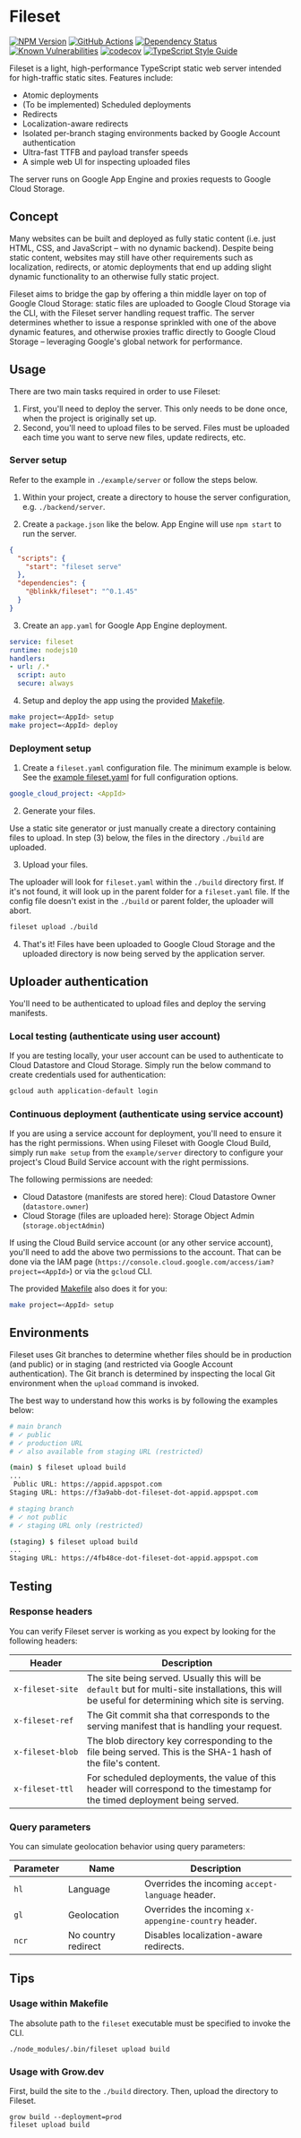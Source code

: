 # Fileset

[![NPM Version][npm-image]][npm-url]
[![GitHub Actions][github-image]][github-url]
[![Dependency Status][david-image]][david-url]
[![Known Vulnerabilities][snyk-image]][snyk-url]
[![codecov][codecov-image]][codecov-url]
[![TypeScript Style Guide][gts-image]][gts-url]

Fileset is a light, high-performance TypeScript static web server intended for
high-traffic static sites. Features include:

- Atomic deployments
- (To be implemented) Scheduled deployments
- Redirects
- Localization-aware redirects
- Isolated per-branch staging environments backed by Google Account authentication
- Ultra-fast TTFB and payload transfer speeds
- A simple web UI for inspecting uploaded files

The server runs on Google App Engine and proxies requests to Google Cloud Storage.
## Concept

Many websites can be built and deployed as fully static content (i.e. just HTML,
CSS, and JavaScript – with no dynamic backend). Despite being static content,
websites may still have other requirements such as localization, redirects, or
atomic deployments that end up adding slight dynamic functionality to an
otherwise fully static project.

Fileset aims to bridge the gap by offering a thin middle layer on top of Google
Cloud Storage: static files are uploaded to Google Cloud Storage via the CLI,
with the Fileset server handling request traffic. The server determines whether
to issue a response sprinkled with one of the above dynamic features, and
otherwise proxies traffic directly to Google Cloud Storage – leveraging Google's
global network for performance.

## Usage

There are two main tasks required in order to use Fileset:

1. First, you'll need to deploy the server. This only needs to be done once,
   when the project is originally set up.
2. Second, you'll need to upload files to be served. Files must be uploaded each
   time you want to serve new files, update redirects, etc.

### Server setup

Refer to the example in `./example/server` or follow the steps below.

1. Within your project, create a directory to house the server configuration, e.g.
   `./backend/server`.

2. Create a `package.json` like the below. App Engine will use `npm start` to
   run the server.

```json
{
  "scripts": {
    "start": "fileset serve"
  },
  "dependencies": {
    "@blinkk/fileset": "^0.1.45"
  }
}
```

3. Create an `app.yaml` for Google App Engine deployment.

```yaml
service: fileset
runtime: nodejs10
handlers:
- url: /.*
  script: auto
  secure: always
```

4. Setup and deploy the app using the provided [Makefile](./example/server/Makefile).

```bash
make project=<AppId> setup
make project=<AppId> deploy
```

### Deployment setup

1. Create a `fileset.yaml` configuration file. The minimum example is below. See
   the [example fileset.yaml](./example/fileset.yaml) for full configuration
   options.

```yaml
google_cloud_project: <AppId>
```

2. Generate your files.

Use a static site generator or just manually create a directory containing files
to upload. In step (3) below, the files in the directory `./build` are
uploaded.

3. Upload your files.

The uploader will look for `fileset.yaml` within the `./build` directory
first. If it's not found, it will look up in the parent folder for a
`fileset.yaml` file. If the config file doesn't exist in the `./build` or parent
folder, the uploader will abort.

```bash
fileset upload ./build
```

4. That's it! Files have been uploaded to Google Cloud Storage and the uploaded
   directory is now being served by the application server.

## Uploader authentication

You'll need to be authenticated to upload files and deploy the serving manifests.

### Local testing (authenticate using user account)

If you are testing locally, your user account can be used to authenticate to
Cloud Datastore and Cloud Storage. Simply run the below command to create
credentials used for authentication:

```bash
gcloud auth application-default login
```

### Continuous deployment (authenticate using service account)

If you are using a service account for deployment, you'll need to ensure it has
the right permissions. When using Fileset with Google Cloud Build, simply run
`make setup` from the `example/server` directory to configure your project's
Cloud Build Service account with the right permissions.


The following permissions are needed:

- Cloud Datastore (manifests are stored here): Cloud Datastore Owner
  (`datastore.owner`)
- Cloud Storage (files are uploaded here): Storage Object Admin
  (`storage.objectAdmin`)

If using the Cloud Build service account (or any other service account), you'll
need to add the above two permissions to the account. That can be done via the
IAM page (`https://console.cloud.google.com/access/iam?project=<AppId>`) or via
the `gcloud` CLI.

The provided [Makefile](./example/server/Makefile) also does it for you:

```bash
make project=<AppId> setup
```

## Environments

Fileset uses Git branches to determine whether files should be in production
(and public) or in staging (and restricted via Google Account authentication).
The Git branch is determined by inspecting the local Git environment when the
`upload` command is invoked.

The best way to understand how this works is by following the examples below:

```bash
# main branch
# ✓ public
# ✓ production URL
# ✓ also available from staging URL (restricted)

(main) $ fileset upload build
...
 Public URL: https://appid.appspot.com
Staging URL: https://f3a9abb-dot-fileset-dot-appid.appspot.com
```

```bash
# staging branch
# ✓ not public
# ✓ staging URL only (restricted)

(staging) $ fileset upload build
...
Staging URL: https://4fb48ce-dot-fileset-dot-appid.appspot.com
```

## Testing

### Response headers

You can verify Fileset server is working as you expect by looking for the following headers:

| Header | Description |
|-|-|
| `x‑fileset‑site` | The site being served. Usually this will be `default` but for multi-site installations, this will be useful for determining which site is serving. |
| `x‑fileset‑ref` | The Git commit sha that corresponds to the serving manifest that is handling your request. |
| `x‑fileset‑blob` | The blob directory key corresponding to the file being served. This is the SHA-1 hash of the file's content. |
| `x‑fileset‑ttl` | For scheduled deployments, the value of this header will correspond to the timestamp for the timed deployment being served. |

### Query parameters

You can simulate geolocation behavior using query parameters:

| Parameter | Name | Description |
|-|-|-|
| `hl` | Language | Overrides the incoming `accept-language` header. |
| `gl` | Geolocation | Overrides the incoming `x-appengine-country` header. |
| `ncr` | No country redirect | Disables localization-aware redirects. |

## Tips

### Usage within Makefile

The absolute path to the `fileset` executable must be specified to invoke the CLI.

```
./node_modules/.bin/fileset upload build
```

### Usage with Grow.dev

First, build the site to the `./build` directory. Then, upload the directory to Fileset.

```
grow build --deployment=prod
fileset upload build
```

[github-image]: https://github.com/blinkkcode/fileset/workflows/Run%20tests/badge.svg
[github-url]: https://github.com/blinkkcode/fileset/actions
[codecov-image]: https://codecov.io/gh/blinkkcode/fileset/branch/main/graph/badge.svg
[codecov-url]: https://codecov.io/gh/blinkkcode/fileset
[david-image]: https://david-dm.org/blinkkcode/fileset.svg
[david-url]: https://david-dm.org/blinkkcode/fileset
[gts-image]: https://img.shields.io/badge/code%20style-google-blueviolet.svg
[gts-url]: https://github.com/google/gts
[npm-image]: https://img.shields.io/npm/v/@blinkk/fileset.svg
[npm-url]: https://npmjs.org/package/@blinkk/fileset
[snyk-image]: https://snyk.io/test/github/blinkkcode/fileset/badge.svg
[snyk-url]: https://snyk.io/test/github/blinkkcode/fileset
